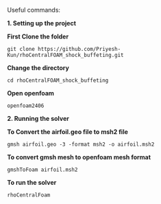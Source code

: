Useful commands: 

**1. Setting up the project**

**First Clone the folder**
```
git clone https://github.com/Priyesh-Kun/rhoCentralFOAM_shock_buffeting.git
```

**Change the directory**
```
cd rhoCentralFOAM_shock_buffeting
```

**Open openfoam**
```
openfoam2406
```

**2. Running the solver**

**To Convert the airfoil.geo file to msh2 file**
```
gmsh airfoil.geo -3 -format msh2 -o airfoil.msh2
```

**To convert gmsh mesh to openfoam mesh format**
```
gmshToFoam airfoil.msh2
```

**To run the solver**
```
rhoCentralFoam
```

